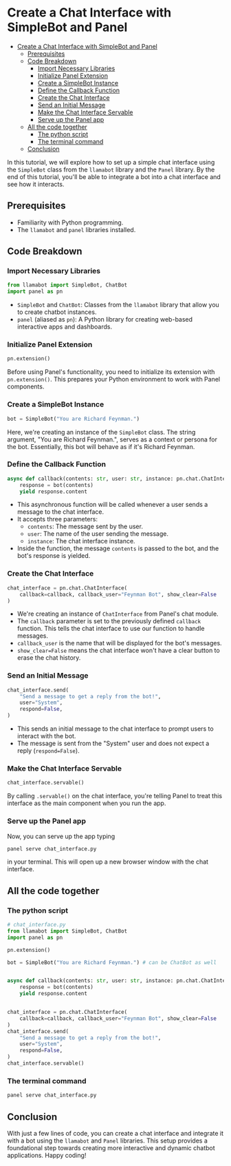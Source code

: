 # Create a Chat Interface with SimpleBot and Panel

- [Create a Chat Interface with SimpleBot and Panel](#create-a-chat-interface-with-simplebot-and-panel)
  - [Prerequisites](#prerequisites)
  - [Code Breakdown](#code-breakdown)
    - [Import Necessary Libraries](#import-necessary-libraries)
    - [Initialize Panel Extension](#initialize-panel-extension)
    - [Create a SimpleBot Instance](#create-a-simplebot-instance)
    - [Define the Callback Function](#define-the-callback-function)
    - [Create the Chat Interface](#create-the-chat-interface)
    - [Send an Initial Message](#send-an-initial-message)
    - [Make the Chat Interface Servable](#make-the-chat-interface-servable)
    - [Serve up the Panel app](#serve-up-the-panel-app)
  - [All the code together](#all-the-code-together)
    - [The python script](#the-python-script)
    - [The terminal command](#the-terminal-command)
  - [Conclusion](#conclusion)

In this tutorial, we will explore how to set up a simple chat interface
using the `SimpleBot` class from the `llamabot` library and the `Panel` library.
By the end of this tutorial,
you'll be able to integrate a bot into a chat interface and see how it interacts.

## Prerequisites

- Familiarity with Python programming.
- The `llamabot` and `panel` libraries installed.

## Code Breakdown

### Import Necessary Libraries

```python
from llamabot import SimpleBot, ChatBot
import panel as pn
```

- `SimpleBot` and `ChatBot`: Classes from the `llamabot` library that allow you to create chatbot instances.
- `panel` (aliased as `pn`): A Python library for creating web-based interactive apps and dashboards.

### Initialize Panel Extension

```python
pn.extension()
```

Before using Panel's functionality, you need to initialize its extension with `pn.extension()`. This prepares your Python environment to work with Panel components.

### Create a SimpleBot Instance

```python
bot = SimpleBot("You are Richard Feynman.")
```

Here, we're creating an instance of the `SimpleBot` class. The string argument, "You are Richard Feynman.", serves as a context or persona for the bot. Essentially, this bot will behave as if it's Richard Feynman.

### Define the Callback Function

```python
async def callback(contents: str, user: str, instance: pn.chat.ChatInterface):
    response = bot(contents)
    yield response.content
```

- This asynchronous function will be called whenever a user sends a message to the chat interface.
- It accepts three parameters:
  - `contents`: The message sent by the user.
  - `user`: The name of the user sending the message.
  - `instance`: The chat interface instance.
- Inside the function, the message `contents` is passed to the bot, and the bot's response is yielded.

### Create the Chat Interface

```python
chat_interface = pn.chat.ChatInterface(
    callback=callback, callback_user="Feynman Bot", show_clear=False
)
```

- We're creating an instance of `ChatInterface` from Panel's chat module.
- The `callback` parameter is set to the previously defined `callback` function. This tells the chat interface to use our function to handle messages.
- `callback_user` is the name that will be displayed for the bot's messages.
- `show_clear=False` means the chat interface won't have a clear button to erase the chat history.

### Send an Initial Message

```python
chat_interface.send(
    "Send a message to get a reply from the bot!",
    user="System",
    respond=False,
)
```

- This sends an initial message to the chat interface to prompt users to interact with the bot.
- The message is sent from the "System" user and does not expect a reply (`respond=False`).

### Make the Chat Interface Servable

```python
chat_interface.servable()
```

By calling `.servable()` on the chat interface,
you're telling Panel to treat this interface as the main component when you run the app.

### Serve up the Panel app

Now, you can serve up the app typing

```bash
panel serve chat_interface.py
```

in your terminal.
This will open up a new browser window with the chat interface.

## All the code together

### The python script

```python
# chat_interface.py
from llamabot import SimpleBot, ChatBot
import panel as pn

pn.extension()

bot = SimpleBot("You are Richard Feynman.") # can be ChatBot as well


async def callback(contents: str, user: str, instance: pn.chat.ChatInterface):
    response = bot(contents)
    yield response.content


chat_interface = pn.chat.ChatInterface(
    callback=callback, callback_user="Feynman Bot", show_clear=False
)
chat_interface.send(
    "Send a message to get a reply from the bot!",
    user="System",
    respond=False,
)
chat_interface.servable()
```

### The terminal command

```bash
panel serve chat_interface.py
```

## Conclusion

With just a few lines of code, you can create a chat interface
and integrate it with a bot using the `llamabot` and `Panel` libraries.
This setup provides a foundational step towards creating
more interactive and dynamic chatbot applications.
Happy coding!
